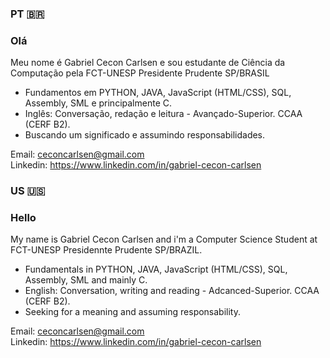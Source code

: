 ### PT :brazil: 
### Olá

 Meu nome é Gabriel Cecon Carlsen e sou estudante de Ciência da Computação pela FCT-UNESP Presidente Prudente SP/BRASIL

- Fundamentos em PYTHON, JAVA, JavaScript (HTML/CSS), SQL, Assembly, SML e principalmente C.
- Inglês: Conversação, redação e leitura - Avançado-Superior. CCAA (CERF B2).
- Buscando um significado e assumindo responsabilidades.

Email: ceconcarlsen@gmail.com  
Linkedin: https://www.linkedin.com/in/gabriel-cecon-carlsen 


### US :us:
### Hello

 My name is Gabriel Cecon Carlsen and i'm a Computer Science Student at FCT-UNESP Presidennte Prudente SP/BRAZIL.

- Fundamentals in PYTHON, JAVA, JavaScript (HTML/CSS), SQL, Assembly, SML and mainly C.
- English: Conversation, writing and reading - Adcanced-Superior. CCAA (CERF B2).
- Seeking for a meaning and assuming responsability.

Email: ceconcarlsen@gmail.com  
Linkedin: https://www.linkedin.com/in/gabriel-cecon-carlsen 
    
  
